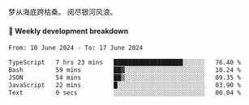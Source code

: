 梦从海底跨枯桑。
阅尽银河风浪。


#### 📝 Weekly development breakdown

<!--START_SECTION:waka-->

```txt
From: 10 June 2024 - To: 17 June 2024

TypeScript   7 hrs 23 mins   ███████████████████░░░░░░   76.40 %
Bash         59 mins         ██▓░░░░░░░░░░░░░░░░░░░░░░   10.24 %
JSON         54 mins         ██▒░░░░░░░░░░░░░░░░░░░░░░   09.35 %
JavaScript   22 mins         █░░░░░░░░░░░░░░░░░░░░░░░░   03.90 %
Text         0 secs          ░░░░░░░░░░░░░░░░░░░░░░░░░   00.04 %
```

<!--END_SECTION:waka-->



